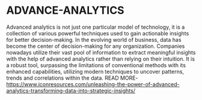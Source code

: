 # ADVANCE-ANALYTICS
Advanced analytics is not just one particular model of technology, it is a collection of various powerful techniques used to gain actionable insights for better decision-making. In the evolving world of business, data has become the center of decision-making for any organization. Companies nowadays utilize their vast pool of information to extract meaningful insights with the help of advanced analytics rather than relying on their intuition. It is a robust tool, surpassing the limitations of conventional methods with its enhanced capabilities, utilizing modern techniques to uncover patterns, trends and correlations within the data. 
READ MORE-https://www.iconresources.com/unleashing-the-power-of-advanced-analytics-transforming-data-into-strategic-insights/
